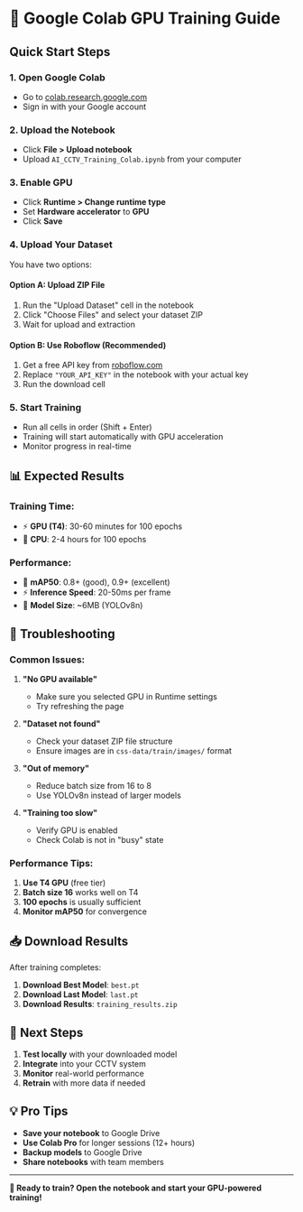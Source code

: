 # 🚀 Google Colab GPU Training Guide

## Quick Start Steps

### 1. **Open Google Colab**
- Go to [colab.research.google.com](https://colab.research.google.com)
- Sign in with your Google account

### 2. **Upload the Notebook**
- Click **File > Upload notebook**
- Upload `AI_CCTV_Training_Colab.ipynb` from your computer

### 3. **Enable GPU**
- Click **Runtime > Change runtime type**
- Set **Hardware accelerator** to **GPU**
- Click **Save**

### 4. **Upload Your Dataset**
You have two options:

#### Option A: Upload ZIP File
1. Run the "Upload Dataset" cell in the notebook
2. Click "Choose Files" and select your dataset ZIP
3. Wait for upload and extraction

#### Option B: Use Roboflow (Recommended)
1. Get a free API key from [roboflow.com](https://roboflow.com)
2. Replace `"YOUR_API_KEY"` in the notebook with your actual key
3. Run the download cell

### 5. **Start Training**
- Run all cells in order (Shift + Enter)
- Training will start automatically with GPU acceleration
- Monitor progress in real-time

## 📊 Expected Results

### **Training Time:**
- ⚡ **GPU (T4)**: 30-60 minutes for 100 epochs
- 🐌 **CPU**: 2-4 hours for 100 epochs

### **Performance:**
- 🎯 **mAP50**: 0.8+ (good), 0.9+ (excellent)
- ⚡ **Inference Speed**: 20-50ms per frame
- 📱 **Model Size**: ~6MB (YOLOv8n)

## 🔧 Troubleshooting

### **Common Issues:**

1. **"No GPU available"**
   - Make sure you selected GPU in Runtime settings
   - Try refreshing the page

2. **"Dataset not found"**
   - Check your dataset ZIP file structure
   - Ensure images are in `css-data/train/images/` format

3. **"Out of memory"**
   - Reduce batch size from 16 to 8
   - Use YOLOv8n instead of larger models

4. **"Training too slow"**
   - Verify GPU is enabled
   - Check Colab is not in "busy" state

### **Performance Tips:**

1. **Use T4 GPU** (free tier)
2. **Batch size 16** works well on T4
3. **100 epochs** is usually sufficient
4. **Monitor mAP50** for convergence

## 📥 Download Results

After training completes:

1. **Download Best Model**: `best.pt`
2. **Download Last Model**: `last.pt`
3. **Download Results**: `training_results.zip`

## 🎯 Next Steps

1. **Test locally** with your downloaded model
2. **Integrate** into your CCTV system
3. **Monitor** real-world performance
4. **Retrain** with more data if needed

## 💡 Pro Tips

- **Save your notebook** to Google Drive
- **Use Colab Pro** for longer sessions (12+ hours)
- **Backup models** to Google Drive
- **Share notebooks** with team members

---

**🎉 Ready to train? Open the notebook and start your GPU-powered training!** 